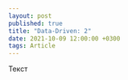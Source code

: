 ```yaml
---
layout: post
published: true
title: "Data-Driven: 2"
date: 2021-10-09 12:00:00 +0300
tags: Article
---
```


Текст
